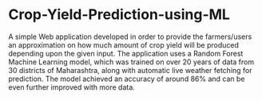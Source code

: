 # Crop-Yield-Prediction-using-ML

A simple Web application developed in order to provide the farmers/users an approximation on how much amount of crop yield will be produced depending upon the given input. 
The application uses a Random Forest Machine Learning model, which was trained on over 20 years of data from 30 districts of Maharashtra, along with automatic live weather fetching for prediction. The model achieved 
an accuracy of around 86% and can be even further improved with more data.


